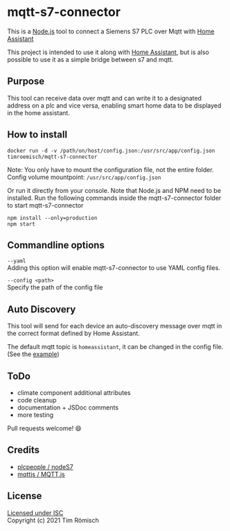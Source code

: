 # mqtt-s7-connector
This is a [Node.js](http://nodejs.org/) tool to connect a Siemens S7 PLC over Mqtt with [Home Assistant](https://github.com/home-assistant/home-assistant)

This project is intended to use it along with [Home Assistant](https://github.com/home-assistant/home-assistant), but is also possible to use it as a simple bridge 
between s7 and mqtt.


## Purpose
This tool can receive data over mqtt and can write it to a designated address on a plc and vice versa, enabling smart 
home data to be displayed in the home assistant.


## How to install

```
docker run -d -v /path/on/host/config.json:/usr/src/app/config.json timroemisch/mqtt-s7-connector
```
Note: You only have to mount the configuration file, not the entire folder.  
Config volume mountpoint: ```/usr/src/app/config.json```

Or run it directly from your console. Note that Node.js and NPM need to be installed. Run the following commands inside 
the mqtt-s7-connector folder to start mqtt-s7-connector
```shell
npm install --only=production
npm start
```

## Commandline options
`--yaml`<br>
Adding this option will enable mqtt-s7-connector to use YAML config files.

`--config <path>` <br>
Specify the path of the config file

## Auto Discovery
This tool will send for each device an auto-discovery message over mqtt in the correct format defined by Home Assistant.  

The default mqtt topic is ```homeassistant```, it can be changed in the config file. (See the [example](https://github.com/timroemisch/mqtt-s7-connector/blob/master/config.example.json#L10))


## ToDo
* climate component additional attributes
* code cleanup
* documentation + JSDoc comments
* more testing

Pull requests welcome! 😄


## Credits
* [plcpeople / nodeS7](https://github.com/plcpeople/nodeS7)
* [mqttjs / MQTT.js](https://github.com/mqttjs/MQTT.js)


## License

[Licensed under ISC](https://github.com/timroemisch/mqtt-s7-connector/blob/master/LICENSE)  
Copyright (c) 2021 Tim Römisch
